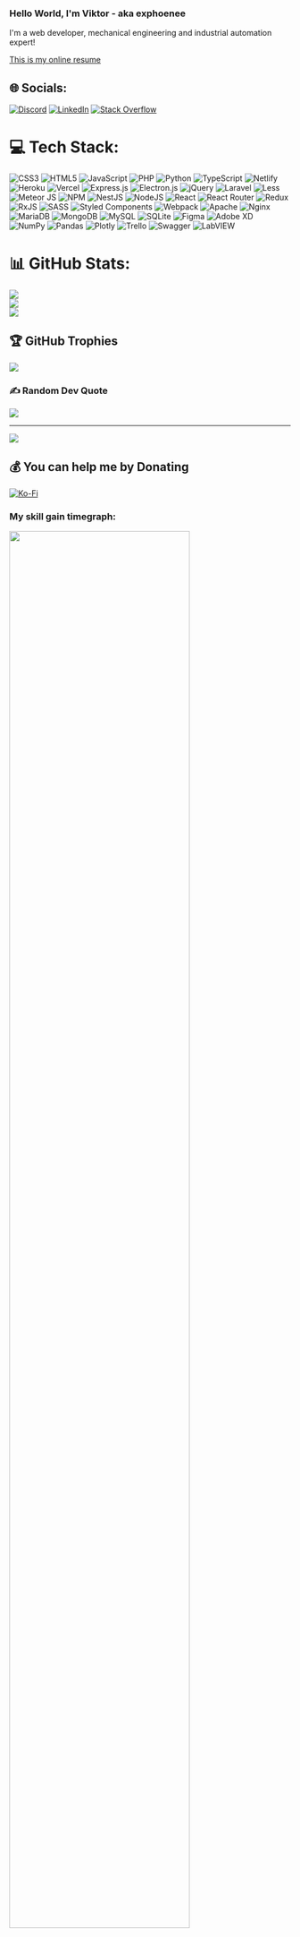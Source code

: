 ### Hello World, I'm Viktor - aka exphoenee

I'm a web developer, mechanical engineering and industrial automation expert!

[This is my online resume](https://bozzayviktor.hu/)

## 🌐 Socials:

[![Discord](https://img.shields.io/badge/Discord-%237289DA.svg?logo=discord&logoColor=white)](htttps://discord.gg/exphoenee#3318) [![LinkedIn](https://img.shields.io/badge/LinkedIn-%230077B5.svg?logo=linkedin&logoColor=white)](https://linkedin.com/in/https://www.linkedin.com/in/viktorbozzay/) [![Stack Overflow](https://img.shields.io/badge/-Stackoverflow-FE7A16?logo=stack-overflow&logoColor=white)](https://stackoverflow.com/users/exphoenee)

# 💻 Tech Stack:

![CSS3](https://img.shields.io/badge/css3-%231572B6.svg?style=for-the-badge&logo=css3&logoColor=white) ![HTML5](https://img.shields.io/badge/html5-%23E34F26.svg?style=for-the-badge&logo=html5&logoColor=white) ![JavaScript](https://img.shields.io/badge/javascript-%23323330.svg?style=for-the-badge&logo=javascript&logoColor=%23F7DF1E) ![PHP](https://img.shields.io/badge/php-%23777BB4.svg?style=for-the-badge&logo=php&logoColor=white) ![Python](https://img.shields.io/badge/python-3670A0?style=for-the-badge&logo=python&logoColor=ffdd54) ![TypeScript](https://img.shields.io/badge/typescript-%23007ACC.svg?style=for-the-badge&logo=typescript&logoColor=white) ![Netlify](https://img.shields.io/badge/netlify-%23000000.svg?style=for-the-badge&logo=netlify&logoColor=#00C7B7) ![Heroku](https://img.shields.io/badge/heroku-%23430098.svg?style=for-the-badge&logo=heroku&logoColor=white) ![Vercel](https://img.shields.io/badge/vercel-%23000000.svg?style=for-the-badge&logo=vercel&logoColor=white) ![Express.js](https://img.shields.io/badge/express.js-%23404d59.svg?style=for-the-badge&logo=express&logoColor=%2361DAFB) ![Electron.js](https://img.shields.io/badge/Electron-191970?style=for-the-badge&logo=Electron&logoColor=white) ![jQuery](https://img.shields.io/badge/jquery-%230769AD.svg?style=for-the-badge&logo=jquery&logoColor=white) ![Laravel](https://img.shields.io/badge/laravel-%23FF2D20.svg?style=for-the-badge&logo=laravel&logoColor=white) ![Less](https://img.shields.io/badge/less-2B4C80?style=for-the-badge&logo=less&logoColor=white) ![Meteor JS](https://img.shields.io/badge/meteorjs-%23d74c4c.svg?style=for-the-badge&logo=meteor&logoColor=white) ![NPM](https://img.shields.io/badge/NPM-%23000000.svg?style=for-the-badge&logo=npm&logoColor=white) ![NestJS](https://img.shields.io/badge/nestjs-%23E0234E.svg?style=for-the-badge&logo=nestjs&logoColor=white) ![NodeJS](https://img.shields.io/badge/node.js-6DA55F?style=for-the-badge&logo=node.js&logoColor=white) ![React](https://img.shields.io/badge/react-%2320232a.svg?style=for-the-badge&logo=react&logoColor=%2361DAFB) ![React Router](https://img.shields.io/badge/React_Router-CA4245?style=for-the-badge&logo=react-router&logoColor=white) ![Redux](https://img.shields.io/badge/redux-%23593d88.svg?style=for-the-badge&logo=redux&logoColor=white) ![RxJS](https://img.shields.io/badge/rxjs-%23B7178C.svg?style=for-the-badge&logo=reactivex&logoColor=white) ![SASS](https://img.shields.io/badge/SASS-hotpink.svg?style=for-the-badge&logo=SASS&logoColor=white) ![Styled Components](https://img.shields.io/badge/styled--components-DB7093?style=for-the-badge&logo=styled-components&logoColor=white) ![Webpack](https://img.shields.io/badge/webpack-%238DD6F9.svg?style=for-the-badge&logo=webpack&logoColor=black) ![Apache](https://img.shields.io/badge/apache-%23D42029.svg?style=for-the-badge&logo=apache&logoColor=white) ![Nginx](https://img.shields.io/badge/nginx-%23009639.svg?style=for-the-badge&logo=nginx&logoColor=white) ![MariaDB](https://img.shields.io/badge/MariaDB-003545?style=for-the-badge&logo=mariadb&logoColor=white) ![MongoDB](https://img.shields.io/badge/MongoDB-%234ea94b.svg?style=for-the-badge&logo=mongodb&logoColor=white) ![MySQL](https://img.shields.io/badge/mysql-%2300f.svg?style=for-the-badge&logo=mysql&logoColor=white) ![SQLite](https://img.shields.io/badge/sqlite-%2307405e.svg?style=for-the-badge&logo=sqlite&logoColor=white) ![Figma](https://img.shields.io/badge/figma-%23F24E1E.svg?style=for-the-badge&logo=figma&logoColor=white) ![Adobe XD](https://img.shields.io/badge/Adobe%20XD-470137?style=for-the-badge&logo=Adobe%20XD&logoColor=#FF61F6) ![NumPy](https://img.shields.io/badge/numpy-%23013243.svg?style=for-the-badge&logo=numpy&logoColor=white) ![Pandas](https://img.shields.io/badge/pandas-%23150458.svg?style=for-the-badge&logo=pandas&logoColor=white) ![Plotly](https://img.shields.io/badge/Plotly-%233F4F75.svg?style=for-the-badge&logo=plotly&logoColor=white) ![Trello](https://img.shields.io/badge/Trello-%23026AA7.svg?style=for-the-badge&logo=Trello&logoColor=white) ![Swagger](https://img.shields.io/badge/-Swagger-%23Clojure?style=for-the-badge&logo=swagger&logoColor=white) ![LabVIEW](https://img.shields.io/badge/labview-%23FFDB00.svg?&style=for-the-badge&logo=labview&logoColor=black)

# 📊 GitHub Stats:

![](https://github-readme-stats.vercel.app/api?username=exphoenee&theme=tokyonight&hide_border=false&include_all_commits=true&count_private=true)<br/>
![](https://github-readme-streak-stats.herokuapp.com/?user=exphoenee&theme=tokyonight&hide_border=false)<br/>
![](https://github-readme-stats.vercel.app/api/top-langs/?username=exphoenee&theme=tokyonight&hide_border=false&include_all_commits=true&count_private=true&layout=compact)

## 🏆 GitHub Trophies

![](https://github-profile-trophy.vercel.app/?username=exphoenee&theme=tokyonight&no-frame=false&no-bg=false&margin-w=4)

### ✍️ Random Dev Quote

![](https://quotes-github-readme.vercel.app/api?type=horizontal&theme=tokyonight)

---

[![](https://visitcount.itsvg.in/api?id=exphoenee&icon=2&color=0)](https://visitcount.itsvg.in)

## 💰 You can help me by Donating

[![Ko-Fi](https://img.shields.io/badge/Ko--fi-F16061?style=for-the-badge&logo=ko-fi&logoColor=white)](https://ko-fi.com/https://ko-fi.com/exphoenee)

### My skill gain timegraph:
<img
  style="width: 80%;margin: 0 auto; background-color: transparend; color:white;"
  src="https://cr-skills-chart-widget.azurewebsites.net/api/api?username=exphoenee&show-other-skills=true"
/>
<!--
  &style=--header-bg-color:%00000000;--color:%fff;--border-radius:10px
-->

<br/>

### My rank on Codersrank.io
<img
  src="https://cr-ss-service.azurewebsites.net/api/ScreenShot?widget=summary&username=exphoenee&badges=2&show-avatar=false"
/>
<!--
&style=--header-bg-color:%00000000;--color:%fff;--border-radius:10px
-->

<br/>

<!--

### My work experineces:
<img
  style="width:80%;"
  src="https://cr-ss-service.azurewebsites.net/api/ScreenShot?widget=work-experience&username=exphoenee&max-items=2&logos=true&style=--item-bg-color:%23fff;--item-border-radius:10px"
/>
<br/>

<!--

  src="https://cr-ss-service.azurewebsites.net/api/ScreenShot?widget=work-experience&username=exphoenee&max-items=2&logos=true&style=--item-bg-color:%23f00;--item-border-radius:10px"


### My contributions:
<img
  style="width:80%"
  src="https://cr-ss-service.azurewebsites.net/api/ScreenShot?widget=activity&username=exphoenee&labels=true"
/>
-->
